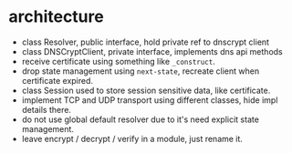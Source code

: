 # architecture

* class Resolver, public interface, hold private ref to dnscrypt client
* class DNSCryptClient, private interface, implements dns api methods
* receive certificate using something like `_construct`.
* drop state management using `next-state`, recreate client when certificate expired.
* class Session used to store session sensitive data, like certificate.
* implement TCP and UDP transport using different classes, hide impl details there.
* do not use global default resolver due to it's need explicit state management.
* leave encrypt / decrypt / verify in a module, just rename it.